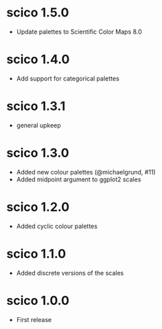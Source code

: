 # scico 1.5.0

* Update palettes to Scientific Color Maps 8.0

# scico 1.4.0

* Add support for categorical palettes

# scico 1.3.1

* general upkeep

# scico 1.3.0

* Added new colour palettes (@michaelgrund, #11)
* Added midpoint argument to ggplot2 scales

# scico 1.2.0

* Added cyclic colour palettes

# scico 1.1.0

* Added discrete versions of the scales

# scico 1.0.0

* First release
